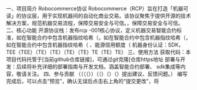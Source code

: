 一、项目简介
Robocommerce协议
Robocommerce（RCP）旨在打造「机器可读」的协议层，用于实现机器间的自动化商业交易。该协议聚焦于提供开源的技术解决方案，规范机器交易流程，保障交易安全与可信。，保障交易安全与可信。
二、核心功能
开源协议栈：发布rcp -001核心协议，定义机器交易智能合约标准，如在智能合约中包含机器指纹哈希（，如在智能合约中包含机器指纹哈希（，如在智能合约中包含机器指纹哈希（ 、能源信用额度（
机器身份认证：SDK，TEE（TEE）（TE）（TE）（TE）（TE）TE（TE）TE）
三、使用方法
获取代码：本项目代码托管于[当前github仓库链接]，可通过git克隆[仓库https地址
部署与开发：后续将补充详细的部署指南与开发文档，涵盖智能合约部署、 sdk集成等内容，敬请关注。
四、参与贡献
（（（（））（（）（）（）提出建议、反馈问题。）
编写完成后，可以点击“预览”，确认无误后点击右上角的“提交更改”，将
